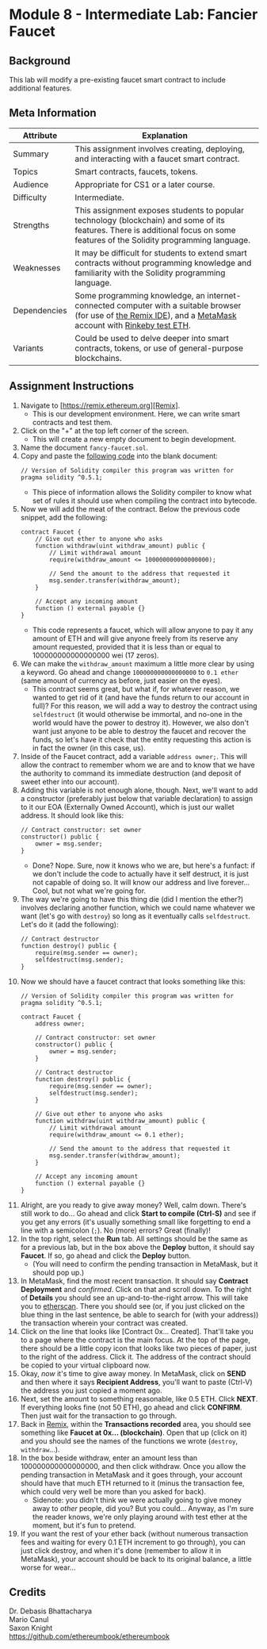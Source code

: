 # Module 8 - Intermediate Lab: Fancier Faucet

## Background
This lab will modify a pre-existing faucet smart contract to include additional features.

## Meta Information
| Attribute | Explanation |
| - | - |
| Summary | This assignment involves creating, deploying, and interacting with a faucet smart contract. |
| Topics  | Smart contracts, faucets, tokens. |
| Audience | Appropriate for CS1 or a later course. |
| Difficulty | Intermediate. |
| Strengths | This assignment exposes students to popular technology (blockchain) and some of its features. There is additional focus on some features of the Solidity programming language. |
| Weaknesses | It may be difficult for students to extend smart contracts without programming knowledge and familiarity with the Solidity programming language. |
| Dependencies | Some programming knowledge, an internet-connected computer with a suitable browser (for use of [the Remix IDE][Remix]), and a [MetaMask][MetaMask] account with [Rinkeby test ETH][RinkebyFaucet]. |
| Variants | Could be used to delve deeper into smart contracts, tokens, or use of general-purpose blockchains. |

## Assignment Instructions
1. Navigate to [https://remix.ethereum.org][Remix].
    * This is our development environment. Here, we can write smart contracts and test them.
2. Click on the "+" at the top left corner of the screen.
    * This will create a new empty document to begin development.
3. Name the document `fancy-faucet.sol`.
4. Copy and paste the [following code][StartingCode] into the blank document:
    ```solidity
    // Version of Solidity compiler this program was written for
    pragma solidity ^0.5.1;
    ```
    * This piece of information allows the Solidity compiler to know what set of rules it should use when compiling the contract into bytecode.
5. Now we will add the meat of the contract. Below the previous code snippet, add the following:
    ```solidity
    contract Faucet {
        // Give out ether to anyone who asks
        function withdraw(uint withdraw_amount) public {
            // Limit withdrawal amount
            require(withdraw_amount <= 100000000000000000);

            // Send the amount to the address that requested it
            msg.sender.transfer(withdraw_amount);
        }

        // Accept any incoming amount
        function () external payable {}
    }
    ```
    * This code represents a faucet, which will allow anyone to pay it any amount of ETH and will give anyone freely from its reserve any amount requested, provided that it is less than or equal to 100000000000000000 wei (17 zeros).
6. We can make the `withdraw_amount` maximum a little more clear by using a keyword. Go ahead and change `100000000000000000` to `0.1 ether` (same amount of currency as before, just easier on the eyes).
    * This contract seems great, but what if, for whatever reason, we wanted to get rid of it (and have the funds return to our account in full)? For this reason, we will add a way to destroy the contract using `selfdestruct` (it would otherwise be immortal, and no-one in the world would have the power to destroy it). However, we also don't want just anyone to be able to destroy the faucet and recover the funds, so let's have it check that the entity requesting this action is in fact the owner (in this case, us).
7. Inside of the Faucet contract, add a variable `address owner;`. This will allow the contract to remember whom we are and to know that we have the authority to command its immediate destruction (and deposit of sweet ether into our account).
8. Adding this variable is not enough alone, though. Next, we'll want to add a constructor (preferably just below that variable declaration) to assign to it our EOA (Externally Owned Account), which is just our wallet address. It should look like this:
    ```solidity
    // Contract constructor: set owner
    constructor() public {
        owner = msg.sender;
    }
    ```
    * Done? Nope. Sure, now it knows who we are, but here's a funfact: if we don't include the code to actually have it self destruct, it is just not capable of doing so. It will know our address and live forever... Cool, but not what we're going for.
9. The way we're going to have this thing die (did I mention the ether?) involves declaring another function, which we could name whatever we want (let's go with `destroy`) so long as it eventually calls `selfdestruct`. Let's do it (add the following):
    ```solidity
    // Contract destructor
    function destroy() public {
        require(msg.sender == owner);
        selfdestruct(msg.sender);
    }
    ```
9. Now we should have a faucet contract that looks something like this:
    ```solidity
    // Version of Solidity compiler this program was written for
    pragma solidity ^0.5.1;

    contract Faucet {
        address owner;

        // Contract constructor: set owner
        constructor() public {
            owner = msg.sender;
        }

        // Contract destructor
        function destroy() public {
            require(msg.sender == owner);
            selfdestruct(msg.sender);
        }

        // Give out ether to anyone who asks
        function withdraw(uint withdraw_amount) public {
            // Limit withdrawal amount
            require(withdraw_amount <= 0.1 ether);

            // Send the amount to the address that requested it
            msg.sender.transfer(withdraw_amount);
        }

        // Accept any incoming amount
        function () external payable {}
    }
    ```
10. Alright, are you ready to give away money? Well, calm down. There's still work to do... Go ahead and click **Start to compile (Ctrl-S)** and see if you get any errors (it's usually something small like forgetting to end a line with a semicolon (`;`). No (more) errors? Great (finally)!
11. In the top right, select the **Run** tab. All settings should be the same as for a previous lab, but in the box above the **Deploy** button, it should say **Faucet**. If so, go ahead and click the **Deploy** button.
    * (You will need to confirm the pending transaction in MetaMask, but it should pop up.)
13. In MetaMask, find the most recent transaction. It should say **Contract Deployment** and _confirmed_. Click on that and scroll down. To the right of **Details** you should see an up-and-to-the-right arrow. This will take you to [etherscan][Etherscan]. There you should see (or, if you just clicked on the blue thing in the last sentence, be able to search for (with your address)) the transaction wherein your contract was created.
14. Click on the line that looks like \[Contract 0x... Created\]. That'll take you to a page where the contract is the main focus. At the top of the page, there should be a little copy icon that looks like two pieces of paper, just to the right of the address. Click it. The address of the contract should be copied to your virtual clipboard now.
15. Okay, _now_ it's time to give away money. In MetaMask, click on **SEND** and then where it says **Recipient Address**, you'll want to paste (Ctrl-V) the address you just copied a moment ago.
16. Next, set the amount to something reasonable, like 0.5 ETH. Click **NEXT**. If everything looks fine (not 50 ETH), go ahead and click **CONFIRM**. Then just wait for the transaction to go through.
17. Back in [Remix][Remix], within the **Transactions recorded** area, you should see something like **Faucet at 0x... (blockchain)**. Open that up (click on it) and you should see the names of the functions we wrote (`destroy`, `withdraw`...).
18. In the box beside withdraw, enter an amount less than 100000000000000000, and then click withdraw. Once you allow the pending transaction in MetaMask and it goes through, your account should have that much ETH returned to it (minus the transaction fee, which could very well be more than you asked for back).
    * Sidenote: you didn't think we were actually going to give money away to _other_ people, did you? But you could... Anyway, as I'm sure the reader knows, we're only playing around with test ether at the moment, but it's fun to pretend.
19. If you want the rest of your ether back (without numerous transaction fees and waiting for every 0.1 ETH increment to go through), you can just click destroy, and when it's done (remember to allow it in MetaMask), your account should be back to its original balance, a little worse for wear...

## Credits
Dr. Debasis Bhattacharya  
Mario Canul  
Saxon Knight  
https://github.com/ethereumbook/ethereumbook  

[Remix]: https://remix.ethereum.org/
[Etherscan]: https://rinkeby.etherscan.io/
[MetaMask]: https://metamask.io/
[RinkebyFaucet]: https://www.rinkeby.io/#faucet
[StartingCode]: https://github.com/UHMC/module-8-lab-intermediate/blob/master/faucet.sol
